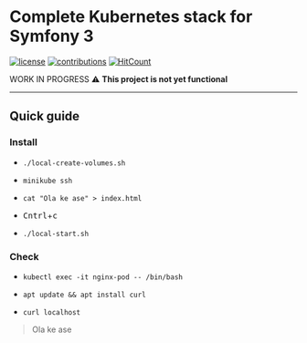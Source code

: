 # Complete Kubernetes stack for Symfony 3

[![license](https://img.shields.io/github/license/mashape/apistatus.svg?style=flat-square)](LICENSE)
[![contributions](https://img.shields.io/badge/contributions-welcome-brightgreen.svg?style=flat-square)](https://github.com/carlosas/kubernetes-for-symfony/issues)
[![HitCount](http://hits.dwyl.com/carlosas/kubernetes-for-symfony.svg)](http://hits.dwyl.com/carlosas/kubernetes-for-symfony)

WORK IN PROGRESS :warning: **This project is not yet functional**

---

## Quick guide

### Install

* `./local-create-volumes.sh`

* `minikube ssh`

* `cat "Ola ke ase" > index.html`

* <kbd>Cntrl</kbd>+<kbd>c</kbd>

* `./local-start.sh`

### Check

* `kubectl exec -it nginx-pod -- /bin/bash`

* `apt update && apt install curl`

* `curl localhost`
> Ola ke ase
